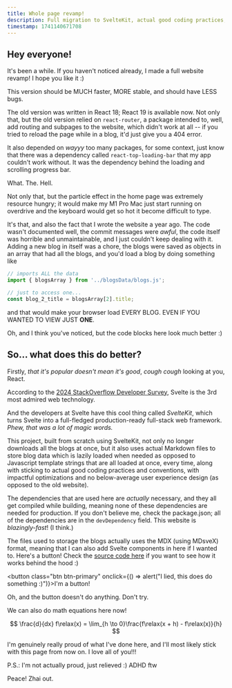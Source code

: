 ```yaml
---
title: Whole page revamp!
description: Full migration to SvelteKit, actual good coding practices, and more!
timestamp: 1741140671708
---
```


## Hey everyone!

It's been a while. If you haven't noticed already, I made a full website revamp! I hope you like it :)

This version should be MUCH faster, MORE stable, and should have LESS bugs.

The old version was written in React 18; React 19 is available now. Not only that, but the old version relied on `react-router`, a package intended to, well, add routing and subpages to the website, which didn't work at all -- if you tried to reload the page while in a blog, it'd just give you a 404 error.

It also depended on _wayyy_ too many packages, for some context, just know that there was a dependency called `react-top-loading-bar` that my app couldn't work without. It was the dependency behind the loading and scrolling progress bar.

What. The. Hell.

Not only that, but the particle effect in the home page was extremely resource hungry; it would make my M1 Pro Mac just start running on overdrive and the keyboard would get so hot it become difficult to type.

It's that, and also the fact that I wrote the website a year ago. The code wasn't documented well, the commit messages were _awful_, the code itself was horrible and unmaintainable, and I just couldn't keep dealing with it. Adding a new blog in itself was a chore, the blogs were saved as objects in an array that had all the blogs, and you'd load a blog by doing something like

```js 2,5
// imports ALL the data
import { blogsArray } from '../blogsData/blogs.js';

// just to access one...
const blog_2_title = blogsArray[2].title;
```

and that would make your browser load EVERY BLOG. EVEN IF YOU WANTED TO VIEW JUST **ONE**.

Oh, and I think you've noticed, but the code blocks here look much better :)

## So... what does this do better?

Firstly, _that it's popular doesn't mean it's good_, _cough cough_ looking at you, React.

According to the [2024 StackOverflow Developer Survey](https://survey.stackoverflow.co/2024/technology/#admired-and-desired), Svelte is the 3rd most admired web technology.

And the developers at Svelte have this cool thing called _SvelteKit_, which turns Svelte into a full-fledged production-ready full-stack web framework. _Phew, that was a lot of magic words._

This project, built from scratch using SvelteKit, not only no longer downloads all the blogs at once, but it also uses actual Markdown files to store blog data which is lazily loaded when needed as opposed to Javascript template strings that are all loaded at once, every time, along with sticking to actual good coding practices and conventions, with impactful optimizations and no below-average user experience design (as opposed to the old website).

The dependencies that are used here are _actually_ necessary, and they all get compiled while building, meaning none of these dependencies are needed for production. If you don't believe me, check the package.json; all of the dependencies are in the `devDependency` field. This website is _blazingly-fast_! (I think.)

The files used to storage the blogs actually uses the MDX (using MDsveX) format, meaning that I can also add Svelte components in here if I wanted to. Here's a button! Check the [source code here](https://github.com/hozhai/design-portfolio) if you want to see how it works behind the hood :)

<button class="btn btn-primary" onclick={() => alert("I lied, this does do something :)")}>I'm a button!</button>

Oh, and the button doesn't do anything. Don't try.

We can also do math equations here now!

$$
\frac{d}{dx} f\relax(x) = \lim_{h \to 0}\frac{f\relax(x + h) - f\relax(x)}{h}
$$

I'm genuinely really proud of what I've done here, and I'll most likely stick with this page from now on. I love all of you!!!

P.S.: I'm not actually proud, just relieved :) ADHD ftw

Peace! Zhai out.
